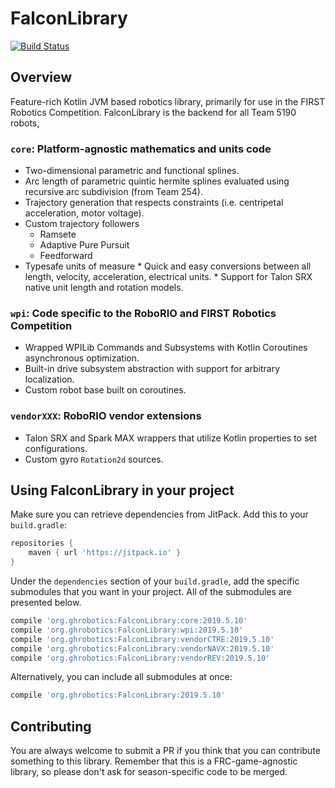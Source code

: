 # FalconLibrary
[![Build Status](https://dev.azure.com/frc5190/FRC%202018%20Power%20Up/_apis/build/status/Falcon%20Library)](https://dev.azure.com/frc5190/FRC%202018%20Power%20Up/_build/latest?definitionId=2)

## Overview

Feature-rich Kotlin JVM based robotics library, primarily for use in the FIRST Robotics Competition. FalconLibrary is the backend for all Team 5190 robots,

### `core`: Platform-agnostic mathematics and units code
* Two-dimensional parametric and functional splines.
* Arc length of parametric quintic hermite splines evaluated using recursive arc subdivision (from Team 254).
* Trajectory generation that respects constraints (i.e. centripetal acceleration, motor voltage).
* Custom trajectory followers
    * Ramsete
    * Adaptive Pure Pursuit
    * Feedforward
* Typesafe units of measure
        * Quick and easy conversions between all length, velocity, acceleration, electrical units.
        * Support for Talon SRX native unit length and rotation models.

### `wpi`: Code specific to the RoboRIO and FIRST Robotics Competition
* Wrapped WPILib Commands and Subsystems with Kotlin Coroutines asynchronous optimization.
* Built-in drive subsystem abstraction with support for arbitrary localization.
* Custom robot base built on coroutines.

### `vendorXXX`: RoboRIO vendor extensions
* Talon SRX and Spark MAX wrappers that utilize Kotlin properties to set configurations.
* Custom gyro `Rotation2d` sources.

## Using FalconLibrary in your project

Make sure you can retrieve dependencies from JitPack. Add this to your `build.gradle`:
```groovy
repositories {
    maven { url 'https://jitpack.io' }
}
```

Under the `dependencies` section of your `build.gradle`, add the specific submodules that you want in your project. All of the submodules are presented below.

```groovy
compile 'org.ghrobotics:FalconLibrary:core:2019.5.10'
compile 'org.ghrobotics:FalconLibrary:wpi:2019.5.10'
compile 'org.ghrobotics:FalconLibrary:vendorCTRE:2019.5.10'
compile 'org.ghrobotics:FalconLibrary:vendorNAVX:2019.5.10'
compile 'org.ghrobotics:FalconLibrary:vendorREV:2019.5.10'
```

Alternatively, you can include all submodules at once:
```groovy
compile 'org.ghrobotics:FalconLibrary:2019.5.10'
```

## Contributing
You are always welcome to submit a PR if you think that you can contribute something to this library. Remember that this is a FRC-game-agnostic library, so please don't ask for season-specific code to be merged.




